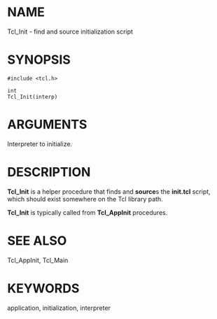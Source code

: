 # NAME

Tcl_Init - find and source initialization script

# SYNOPSIS

    #include <tcl.h>

    int
    Tcl_Init(interp)

# ARGUMENTS

Interpreter to initialize.

# DESCRIPTION

**Tcl_Init** is a helper procedure that finds and **source**s the
**init.tcl** script, which should exist somewhere on the Tcl library
path.

**Tcl_Init** is typically called from **Tcl_AppInit** procedures.

# SEE ALSO

Tcl_AppInit, Tcl_Main

# KEYWORDS

application, initialization, interpreter

